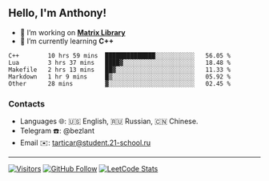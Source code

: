 ## Hello, I'm Anthony!
 
- 🔭 I’m working on **[Matrix Library](https://github.com/bezlant/s21_matrix_cpp)**
- 🌱 I’m currently learning **C++**

<!--START_SECTION:waka-->

```text
C++        10 hrs 59 mins  ██████████████░░░░░░░░░░░   56.05 %
Lua        3 hrs 37 mins   ████▓░░░░░░░░░░░░░░░░░░░░   18.48 %
Makefile   2 hrs 13 mins   ██▓░░░░░░░░░░░░░░░░░░░░░░   11.33 %
Markdown   1 hr 9 mins     █▒░░░░░░░░░░░░░░░░░░░░░░░   05.92 %
Other      28 mins         ▓░░░░░░░░░░░░░░░░░░░░░░░░   02.45 %
```

<!--END_SECTION:waka-->
### Contacts
- Languages 🌐: 🇺🇸 English, 🇷🇺 Russian, 🇨🇳 Chinese.
- Telegram ☎️: @bezlant
- Email ✉️: tarticar@student.21-school.ru
---
[![Visitors](https://shields-io-visitor-counter.herokuapp.com/badge?page=bezlant.bezlant&label=visitors&logo=Codeforces&style=for-the-badge&labelColor=black&color=forestgreen)](https://www.youtube.com/watch?v=dQw4w9WgXcQ)
[![GitHub Follow](https://img.shields.io/github/followers/bezlant?label=follow&logo=github&style=for-the-badge&labelColor=black)](https://github.com/bezlant)
[![LeetCode Stats](https://img.shields.io/badge/dynamic/json?style=for-the-badge&labelColor=black&color=darkorange&label=Solved&query=solvedOverTotal&url=https%3A%2F%2Fleetcode-badge.vercel.app%2Fapi%2Fusers%2Fbezlant&logo=leetcode&logoColor=yellow)](https://leetcode.com/bezlant/)
